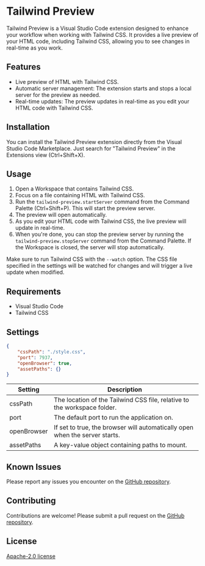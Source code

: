 # Tailwind Preview

Tailwind Preview is a Visual Studio Code extension designed to enhance your workflow when working with Tailwind CSS. It provides a live preview of your HTML code, including Tailwind CSS, allowing you to see changes in real-time as you work.

## Features

- Live preview of HTML with Tailwind CSS.
- Automatic server management: The extension starts and stops a local server for the preview as needed.
- Real-time updates: The preview updates in real-time as you edit your HTML code with Tailwind CSS.

## Installation

You can install the Tailwind Preview extension directly from the Visual Studio Code Marketplace. Just search for "Tailwind Preview" in the Extensions view (Ctrl+Shift+X).

## Usage

1. Open a Workspace that contains Tailwind CSS.
2. Focus on a file containing HTML with Tailwind CSS.
3. Run the `tailwind-preview.startServer` command from the Command Palette (Ctrl+Shift+P). This will start the preview server.
4. The preview will open automatically.
5. As you edit your HTML code with Tailwind CSS, the live preview will update in real-time.
6. When you're done, you can stop the preview server by running the `tailwind-preview.stopServer` command from the Command Palette. If the Workspace is closed, the server will stop automatically.

Make sure to run Tailwind CSS with the `--watch` option. The CSS file specified in the settings will be watched for changes and will trigger a live update when modified.

## Requirements

- Visual Studio Code
- Tailwind CSS

## Settings

```json
{
    "cssPath": "./style.css",
    "port": 7937,
    "openBrowser": true,
    "assetPaths": {}
}
```
| Setting     | Description                                                                 |
| ----------- | --------------------------------------------------------------------------- |
| cssPath     | The location of the Tailwind CSS file, relative to the workspace folder.    |
| port        | The default port to run the application on.                                 |
| openBrowser | If set to true, the browser will automatically open when the server starts. |
| assetPaths  | A key-value object containing paths to mount.                               |

## Known Issues

Please report any issues you encounter on the [GitHub repository](https://github.com/fokklz/tailwind-preview).

## Contributing

Contributions are welcome! Please submit a pull request on the [GitHub repository](https://github.com/fokklz/tailwind-preview).

## License

[Apache-2.0 license](https://github.com/fokklz/tailwind-preview/blob/main/LICENSE)
